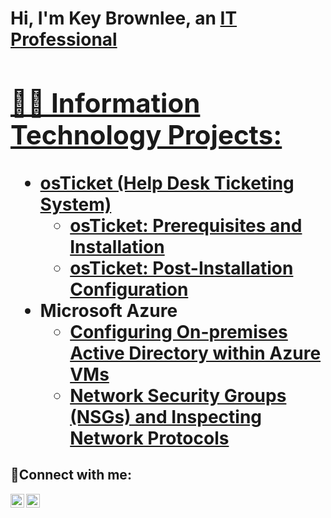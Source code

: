 <h1>Hi, I'm Key Brownlee, an <a href="https://linkedin.com/in/key-brownlee">IT Professional

<h2>👨‍💻 Information Technology Projects:</h2>

- <b>osTicket (Help Desk Ticketing System)</b>
  - [osTicket: Prerequisites and Installation](https://github.com/keybrownlee/osticket-prereqs)
  - [osTicket: Post-Installation Configuration](https://github.com/keybrownlee/post-install-config)
- <b>Microsoft Azure</b>
  - [Configuring On-premises Active Directory within Azure VMs](https://github.com/keybrownlee/configure-ad)
  - [Network Security Groups (NSGs) and Inspecting Network Protocols](https://github.com/keybrownlee/azure-network-protocols)

<h2>🤳Connect with me:</h2>

[<img align="left" alt="Key | LinkedIn" width="22px" src="https://cdn.jsdelivr.net/npm/simple-icons@v3/icons/linkedin.svg" />][linkedin]
[<img align="left" alt="Key | Instagram" width="22px" src="https://cdn.jsdelivr.net/npm/simple-icons@v3/icons/instagram.svg" />][instagram]

[instagram]: https://www.instagram.com/@the_keyprinciple
[linkedin]: https://linkedin.com/in/key-brownlee
